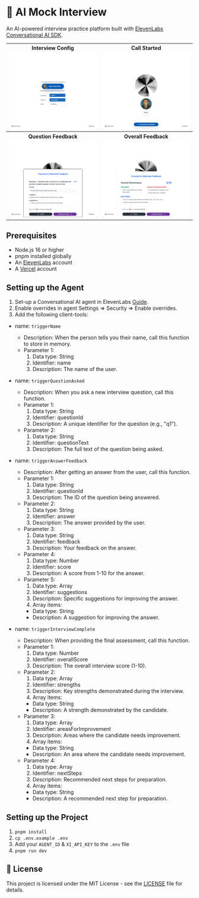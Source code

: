 # 🎯 AI Mock Interview

An AI-powered interview practice platform built with [ElevenLabs Conversational AI SDK](https://www.npmjs.com/package/@11labs/react).

<table>
  <tr>
    <th align="center">Interview Config</th>
    <th align="center">Call Started</th>
  </tr>
  <tr>
    <td align="center"><img src="images/home.png" alt="Home"/></td>
    <td align="center"><img src="images/call_started.png" alt="Call Started"/></td>
  </tr>
  <tr>
    <th align="center">Question Feedback</th>
    <th align="center">Overall Feedback</th>
  </tr>
  <tr>
    <td align="center"><img src="images/feedback.png" alt="Feedback"/></td>
    <td align="center"><img src="images/overall_feedback.png" alt="Overall Feedback"/></td>
  </tr>
</table>

## Prerequisites

- Node.js 16 or higher
- pnpm installed globally
- An [ElevenLabs](https://elevenlabs.io) account
- A [Vercel](https://vercel.com) account

## Setting up the Agent

1. Set-up a Conversational AI agent in ElevenLabs [Guide](https://elevenlabs.io/docs/conversational-ai/docs/agent-setup).
2. Enable overrides in agent Settings => Security => Enable overrides.
3. Add the following client-tools:


  - name: `triggerName`

    - Description: When the person tells you their name, call this function to store in memory.
    - Parameter 1:
      1. Data type: String
      2. Identifier: name
      3. Description: The name of the user.

  - name: `triggerQuestionAsked`

    - Description: When you ask a new interview question, call this function.
    - Parameter 1:
      1. Data type: String
      2. Identifier: questionId
      3. Description: A unique identifier for the question (e.g., "q1").
    - Parameter 2:
      1. Data type: String
      2. Identifier: questionText
      3. Description: The full text of the question being asked.

  - name: `triggerAnswerFeedback`

    - Description: After getting an answer from the user, call this function.
    - Parameter 1:
      1. Data type: String
      2. Identifier: questionId
      3. Description: The ID of the question being answered.
    - Parameter 2:
      1. Data type: String
      2. Identifier: answer
      3. Description: The answer provided by the user.
    - Parameter 3:
      1. Data type: String
      2. Identifier: feedback
      3. Description: Your feedback on the answer.
    - Parameter 4:
      1. Data type: Number
      2. Identifier: score
      3. Description: A score from 1-10 for the answer.
    - Parameter 5:
      1. Data type: Array
      2. Identifier: suggestions
      3. Description: Specific suggestions for improving the answer.
      4. Array items:
        - Data type: String
        - Description: A suggestion for improving the answer.

  - name: `triggerInterviewComplete`

    - Description: When providing the final assessment, call this function.
    - Parameter 1:
      1. Data type: Number
      2. Identifier: overallScore
      3. Description: The overall interview score (1-10).
    - Parameter 2:
      1. Data type: Array
      2. Identifier: strengths
      3. Description: Key strengths demonstrated during the interview.
      4. Array items:
        - Data type: String
        - Description: A strength demonstrated by the candidate.
    - Parameter 3:
      1. Data type: Array
      2. Identifier: areasForImprovement
      3. Description: Areas where the candidate needs improvement.
      4. Array items:
        - Data type: String
        - Description: An area where the candidate needs improvement.
    - Parameter 4:
      1. Data type: Array
      2. Identifier: nextSteps
      3. Description: Recommended next steps for preparation.
      4. Array items:
        - Data type: String
        - Description: A recommended next step for preparation.


## Setting up the Project

1. `pnpm install`
2. `cp .env.example .env`
3. Add your `AGENT_ID` & `XI_API_KEY` to the `.env` file
3. `pnpm run dev`

## 📝 License

This project is licensed under the MIT License - see the [LICENSE](LICENSE) file for details. 